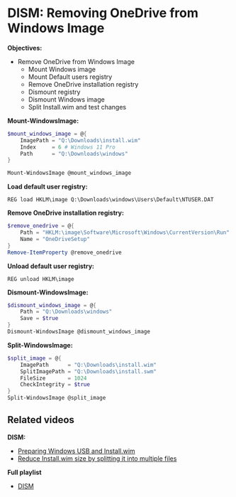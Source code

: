 # DISM: Removing OneDrive from Windows Image

<b>Objectives:</b>

* Remove OneDrive from Windows Image
    * Mount Windows image
    * Mount Default users registry
    * Remove OneDrive installation registry
    * Dismount registry
    * Dismount Windows image
    * Split Install.wim and test changes

<b>Mount-WindowsImage:</b>

```powershell
$mount_windows_image = @{
    ImagePath = "Q:\Downloads\install.wim"
    Index     = 6 # Windows 11 Pro
    Path      = "Q:\Downloads\windows"
}

Mount-WindowsImage @mount_windows_image
```

<b>Load default user registry:</b>

```batch
REG load HKLM\image Q:\Downloads\windows\Users\Default\NTUSER.DAT
```

<b>Remove OneDrive installation registry:</b>

```powershell
$remove_onedrive = @{
    Path = "HKLM:\image\Software\Microsoft\Windows\CurrentVersion\Run"
    Name = "OneDriveSetup"
}
Remove-ItemProperty @remove_onedrive
```

<b>Unload default user registry:</b>

```batch
REG unload HKLM\image
```

<b>Dismount-WindowsImage:</b>

```powershell
$dismount_windows_image = @{
    Path = "Q:\Downloads\windows"
    Save = $true
}
Dismount-WindowsImage @dismount_windows_image
```

<b>Split-WindowsImage:</b>

```powershell
$split_image = @{
    ImagePath      = "Q:\Downloads\install.wim"
    SplitImagePath = "Q:\Downloads\install.swm"
    FileSize       = 1024
    CheckIntegrity = $true
}
Split-WindowsImage @split_image
```

## Related videos

<b>DISM:</b>

* [Preparing Windows USB and Install.wim](https://youtu.be/rdrO4Cqaow4)
* [Reduce Install.wim size by splitting it into multiple files](https://youtu.be/fwQ1VlJvnSw)

<b>Full playlist</b>

* [DISM](https://www.youtube.com/playlist?list=PLVncjTDMNQ4T4z0LjSzfiz6yH841Itbzr)
